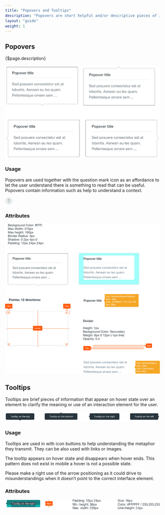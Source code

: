 ```yaml
---
title: "Popovers and Tooltips"
description: "Popovers are short helpful and/or descriptive pieces of information that appear on hover state."
layout: "guide"
weight: 1
---
```


## Popovers

{$page.description}

![four different popovers with the arrow to the left, or right or top or down](../../../images/popovers.png)

### Usage

Popovers are used together with the question mark icon as an affordance to let the user understand there is something to read that can be useful. Popovers contain information such as help to understand a context.

![help icon](../../../images/helpIcon.png)

### Attributes

![popover attributes](../../../images/popoverAttributes.png)

## Tooltips

Tooltips are brief pieces of information that appear on hover state over an element to clarify the meaning or use of an interaction element for the user.

![the four different positions of a tooltip arrow in a tooltip, 4 tooltip cases](../../../images/tooltips.png)

### Usage

Tooltips are used in with icon buttons to help understanding the metaphor they transmit.
They can be also used with links or images.

The tooltip appears on hover state and disappears when hover ends. This pattern does not exist in mobile a hover is not a possible state.

Please make a right use of the arrow positioning as it could drive to misunderstandings when it doesn’t point to the correct interface element.

### Attributes

![tooltip attributes](../../../images/tooltipAttributes.png)